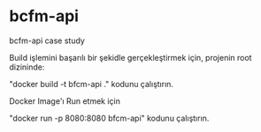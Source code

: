 # bcfm-api

bcfm-api case study

Build işlemini başarılı bir şekidle gerçekleştirmek için, projenin root dizininde: 

"docker build -t bfcm-api ." kodunu çalıştırın.


Docker Image'ı Run etmek için 

"docker run -p 8080:8080 bfcm-api" kodunu çalıştırın.

